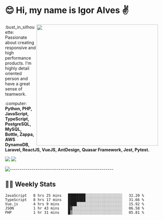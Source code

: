 # :blush: Hi, my name is Igor Alves :v:

<img src="https://github-readme-stats.vercel.app/api?username=iguit0&show_icons=true&count_private=true&theme=onedark" min-width="400px" max-width="400px" width="400px" align="right" />

<p align="left"> 
  :bust_in_silhouette: Passionate about creating responsive and high performance products.
  I'm highly detail oriented person and have a great sense of teamwork.
</p>

<p align="left">
  :computer: <strong>Python, PHP, JavaScript, TypeScript, PostgreSQL, MySQL, Bottle, Zappa, AWS DynamoDB, Laravel, ReactJS, VueJS, AntDesign, Quasar Framework, Jest, Pytest.</strong>
</p>

<p align="left">
  <a href="https://www.linkedin.com/in/igor-lucio-alves" target="_blank" rel="noopener noreferrer" alt="LinkedIn">
  <img src="https://img.shields.io/badge/LinkedIn-0077B5?style=for-the-badge&logo=linkedin&logoColor=white" /></a>

  <a href="https://t.me/iguit0" target="_blank" rel="noopener noreferrer" alt="Telegram">
  <img src="https://img.shields.io/badge/Telegram-2CA5E0?style=for-the-badge&logo=telegram&logoColor=white" /></a>
</p>

![-----------------------------------------------------](https://raw.githubusercontent.com/andreasbm/readme/master/assets/lines/aqua.png)

## :man_technologist: Weekly Stats
<!--START_SECTION:waka-->
```text
JavaScript   8 hrs 25 mins   ████████░░░░░░░░░░░░░░░░░   32.20 % 
TypeScript   8 hrs 17 mins   ████████░░░░░░░░░░░░░░░░░   31.66 % 
Vue.js       4 hrs 9 mins    ████░░░░░░░░░░░░░░░░░░░░░   15.92 % 
JSON         1 hr 43 mins    █▓░░░░░░░░░░░░░░░░░░░░░░░   06.58 % 
PHP          1 hr 31 mins    █▒░░░░░░░░░░░░░░░░░░░░░░░   05.81 % 
```
<!--END_SECTION:waka-->
